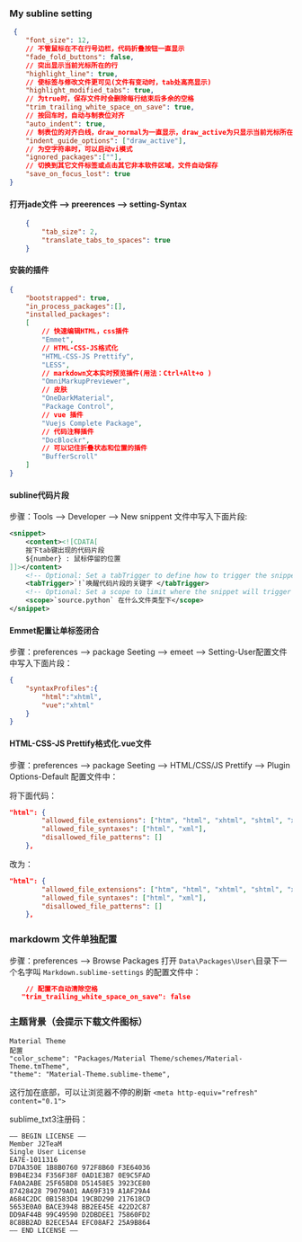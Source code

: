 ###  My subline setting

```json
 {
    "font_size": 12,
    // 不管鼠标在不在行号边栏，代码折叠按钮一直显示
    "fade_fold_buttons": false,
    // 突出显示当前光标所在的行
    "highlight_line": true,
    // 使标签与修改文件更可见(文件有变动时，tab处高亮显示)
    "highlight_modified_tabs": true,
    // 为true时，保存文件时会删除每行结束后多余的空格
    "trim_trailing_white_space_on_save": true,
    // 按回车时，自动与制表位对齐
    "auto_indent": true,
    // 制表位的对齐白线，draw_normal为一直显示，draw_active为只显示当前光标所在的代码控制域
    "indent_guide_options": ["draw_active"],
    // 为空字符串时，可以启动vi模式
    "ignored_packages":[""],
    // 切换到其它文件标签或点击其它非本软件区域，文件自动保存
    "save_on_focus_lost": true
}
```
#### 打开jade文件 --> preerences --> setting-Syntax

```json
    {
    	"tab_size": 2,
    	"translate_tabs_to_spaces": true
    }
```

#### 安装的插件

```json
{
	"bootstrapped": true,
	"in_process_packages":[],
	"installed_packages":
	[
		// 快速编辑HTML，css插件
		"Emmet",
		// HTML-CSS-JS格式化
		"HTML-CSS-JS Prettify",
		"LESS",
		// markdown文本实时预览插件(用法：Ctrl+Alt+o )
		"OmniMarkupPreviewer",
		// 皮肤
		"OneDarkMaterial",
		"Package Control",
		// vue 插件
		"Vuejs Complete Package",
		// 代码注释插件
		"DocBlockr",
		// 可以记住折叠状态和位置的插件
		"BufferScroll"
	]
}
```

#### subline代码片段

步骤：Tools --> Developer --> New snippent 文件中写入下面片段:

```xml
<snippet>
	<content><![CDATA[
	按下tab键出现的代码片段
	${number} : 鼠标停留的位置
]]></content>
	<!-- Optional: Set a tabTrigger to define how to trigger the snippet -->
	<tabTrigger>`!`唤醒代码片段的关键字 </tabTrigger>
	<!-- Optional: Set a scope to limit where the snippet will trigger -->
	<scope>`source.python` 在什么文件类型下</scope>
</snippet>
```

#### Emmet配置让单标签闭合

步骤：preferences --> package Seeting --> emeet --> Setting-User配置文件中写入下面片段：

```json
{
	"syntaxProfiles":{
		"html":"xhtml",
		"vue":"xhtml"
	}
}
```
#### HTML-CSS-JS Prettify格式化.vue文件

步骤：preferences --> package Seeting --> HTML/CSS/JS Prettify --> Plugin Options-Default  配置文件中：

将下面代码：
```json
"html": {
        "allowed_file_extensions": ["htm", "html", "xhtml", "shtml", "xml", "svg"],
        "allowed_file_syntaxes": ["html", "xml"],
        "disallowed_file_patterns": []
    },
```

改为：
```json
"html": {
        "allowed_file_extensions": ["htm", "html", "xhtml", "shtml", "xml", "svg", "vue"],
        "allowed_file_syntaxes": ["html", "xml"],
        "disallowed_file_patterns": []
    },
```

### markdowm 文件单独配置

步骤：preferences --> Browse Packages 打开 `Data\Packages\User\`目录下一个名字叫 `Markdown.sublime-settings` 的配置文件中：
	
```json
	// 配置不自动清除空格
   "trim_trailing_white_space_on_save": false
```

### 主题背景（会提示下载文件图标）

	Material Theme
	配置
	"color_scheme": "Packages/Material Theme/schemes/Material-Theme.tmTheme",
	"theme": "Material-Theme.sublime-theme",

这行加在底部，可以让浏览器不停的刷新
`<meta http-equiv="refresh" content="0.1">`

sublime_txt3注册码：

	—– BEGIN LICENSE —–
	Member J2TeaM
	Single User License
	EA7E-1011316
	D7DA350E 1B8B0760 972F8B60 F3E64036
	B9B4E234 F356F38F 0AD1E3B7 0E9C5FAD
	FA0A2ABE 25F65BD8 D51458E5 3923CE80
	87428428 79079A01 AA69F319 A1AF29A4
	A684C2DC 0B1583D4 19CBD290 217618CD
	5653E0A0 BACE3948 BB2EE45E 422D2C87
	DD9AF44B 99C49590 D2DBDEE1 75860FD2
	8C8BB2AD B2ECE5A4 EFC08AF2 25A9B864
	—— END LICENSE ——
